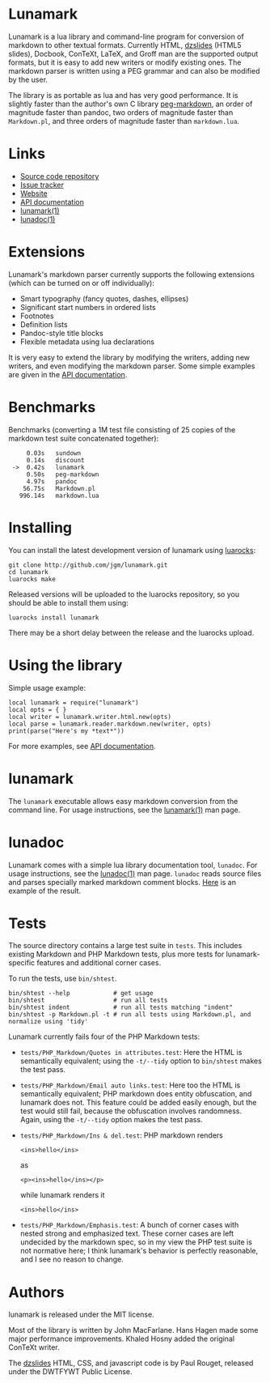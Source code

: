 # Lunamark

Lunamark is a lua library and command-line program for conversion of markdown
to other textual formats. Currently HTML, [dzslides] (HTML5 slides),
Docbook, ConTeXt, LaTeX, and Groff man are the supported output formats, but
it is easy to add new writers or modify existing ones. The markdown parser is
written using a PEG grammar and can also be modified by the user.

The library is as portable as lua and has very good performance.
It is slightly faster than the author's own C library
[peg-markdown](http://github.com/jgm/peg-markdown), an order of
magnitude faster than pandoc, two orders of magnitude
faster than `Markdown.pl`, and three orders of magnitude
faster than `markdown.lua`.

# Links

+ [Source code repository]
+ [Issue tracker]
+ [Website]
+ [API documentation]
+ [lunamark(1)]
+ [lunadoc(1)]

[Source code repository]: https://github.com/jgm/lunamark
[Issue tracker]: https://github.com/jgm/lunamark/issues
[Website]: http:jgm.github.com/lunamark
[API documentation]: http://jgm.github.com/lunamark/doc/
[lunamark(1)]: http://jgm.github.com/lunamark/lunamark.1.html
[lunadoc(1)]: http://jgm.github.com/lunamark/lunadoc.1.html
[dzslides]: http://paulrouget.com/dzslides/ 

# Extensions

Lunamark's markdown parser currently supports the following extensions (which
can be turned on or off individually):

  - Smart typography (fancy quotes, dashes, ellipses)
  - Significant start numbers in ordered lists
  - Footnotes
  - Definition lists
  - Pandoc-style title blocks
  - Flexible metadata using lua declarations

It is very easy to extend the library by modifying the writers,
adding new writers, and even modifying the markdown parser. Some
simple examples are given in the [API documentation].

# Benchmarks

Benchmarks (converting a 1M test file consisting of 25 copies of the
markdown test suite concatenated together):

         0.03s   sundown
         0.14s   discount
     ->  0.42s   lunamark
         0.50s   peg-markdown
         4.97s   pandoc
        56.75s   Markdown.pl
       996.14s   markdown.lua

# Installing

You can install the latest development version of
lunamark using [luarocks](http://www.luarocks.org):

    git clone http://github.com/jgm/lunamark.git
    cd lunamark
    luarocks make

Released versions will be uploaded to the luarocks
repository, so you should be able to install them using:

    luarocks install lunamark

There may be a short delay between the release and the
luarocks upload.

# Using the library

Simple usage example:

    local lunamark = require("lunamark")
    local opts = { }
    local writer = lunamark.writer.html.new(opts)
    local parse = lunamark.reader.markdown.new(writer, opts)
    print(parse("Here's my *text*"))

For more examples, see [API documentation].

# lunamark

The `lunamark` executable allows easy markdown conversion from the command
line.  For usage instructions, see the [lunamark(1)] man page.

# lunadoc

Lunamark comes with a simple lua library documentation tool, `lunadoc`.
For usage instructions, see the [lunadoc(1)] man page.
`lunadoc` reads source files and parses specially marked markdown
comment blocks.  [Here][API documentation] is an example of the result.

# Tests

The source directory contains a large test suite in `tests`.
This includes existing Markdown and PHP Markdown tests, plus more
tests for lunamark-specific features and additional corner cases.

To run the tests, use `bin/shtest`.

    bin/shtest --help            # get usage
    bin/shtest                   # run all tests
    bin/shtest indent            # run all tests matching "indent"
    bin/shtest -p Markdown.pl -t # run all tests using Markdown.pl, and normalize using 'tidy'

Lunamark currently fails four of the PHP Markdown tests:

  * `tests/PHP_Markdown/Quotes in attributes.test`: Here the HTML is
    semantically equivalent; using the `-t/--tidy` option to `bin/shtest` makes
    the test pass.

  * `tests/PHP_Markdown/Email auto links.test`: Here too the HTML is
    semantically equivalent; PHP markdown does entity obfuscation, and
    lunamark does not. This feature could be added easily enough, but the test
    would still fail, because the obfuscation involves randomness. Again,
    using the `-t/--tidy` option makes the test pass.

*   `tests/PHP_Markdown/Ins & del.test`:  PHP markdown renders

        <ins>hello</ins>

    as

        <p><ins>hello</ins></p>

    while lunamark renders it

        <ins>hello</ins>

*   `tests/PHP_Markdown/Emphasis.test`:  A bunch of corner cases with nested
    strong and emphasized text.  These corner cases are left undecided by
    the markdown spec, so in my view the PHP test suite is not normative here;
    I think lunamark's behavior is perfectly reasonable, and I see no reason
    to change.

# Authors

lunamark is released under the MIT license.

Most of the library is written by John MacFarlane.  Hans Hagen
made some major performance improvements.  Khaled Hosny added the
original ConTeXt writer.

The [dzslides] HTML, CSS, and javascript code is by Paul Rouget, released under
the DWTFYWT Public License.

